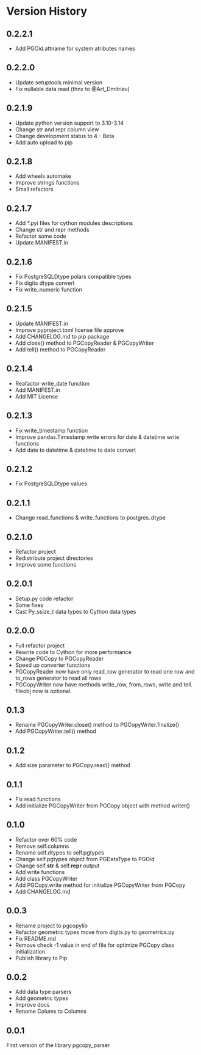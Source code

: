 # Version History

## 0.2.2.1

* Add PGOid.attname for system atributes names

## 0.2.2.0

* Update setuptools minimal version
* Fix nullable data read (thnx to @Art_Dmitriev)

## 0.2.1.9

* Update python version support to 3.10-3.14
* Change str and repr column view
* Change development status to 4 - Beta
* Add auto upload to pip

## 0.2.1.8

* Add wheels automake
* Improve strings functions
* Small refactors

## 0.2.1.7

* Add *.pyi files for cython modules descriptions
* Change str and repr methods
* Refactor some code
* Update MANIFEST.in

## 0.2.1.6

* Fix PostgreSQLDtype polars compatible types
* Fix digits dtype convert
* Fix write_numeric function

## 0.2.1.5

* Update MANIFEST.in
* Improve pyproject.toml license file approve
* Add CHANGELOG.md to pip package
* Add close() method to PGCopyReader & PGCopyWriter
* Add tell() method to PGCopyReader

## 0.2.1.4

* Reafactor write_date function
* Add MANIFEST.in
* Add MIT License

## 0.2.1.3

* Fix write_timestamp function
* Improve pandas.Timestamp write errors for date & datetime write functions
* Add date to datetime & datetime to date convert

## 0.2.1.2

* Fix PostgreSQLDtype values

## 0.2.1.1

* Change read_functions & write_functions to postgres_dtype

## 0.2.1.0

* Refactor project
* Redistribute project directories
* Improve some functions

## 0.2.0.1

* Setup.py code refactor
* Some fixes
* Cast Py_ssize_t data types to Cython data types

## 0.2.0.0

* Full refactor project
* Rewrite code to Cython for more performance
* Change PGCopy to PGCopyReader
* Speed up converter functions
* PGCopyReader now have only read_row generator to read one row and to_rows generator to read all rows
* PGCopyWriter now have methods write_row, from_rows, write and tell. fileobj now is optional.

## 0.1.3

* Rename PGCopyWriter.close() method to PGCopyWriter.finalize()
* Add PGCopyWriter.tell() method

## 0.1.2

* Add size parameter to PGCopy.read() method

## 0.1.1

* Fix read functions
* Add initialize PGCopyWriter from PGCopy object with method writer()

## 0.1.0

* Refactor over 60% code
* Remove self.columns
* Rename self.dtypes to self.pgtypes
* Change self.pgtypes object from PGDataType to PGOid
* Change self.__str__ & self.__repr__ output
* Add write functions
* Add class PGCopyWriter
* Add PGCopy.write method for initialize PGCopyWriter from PGCopy
* Add CHANGELOG.md

## 0.0.3

* Rename project to pgcopylib
* Refactor geometric types move from digits.py to geometrics.py
* Fix README.md
* Remove check -1 value in end of file for optimize PGCopy class initialization
* Publish library to Pip

## 0.0.2

* Add data type parsers
* Add geometric types
* Improve docs
* Rename Colums to Columns

## 0.0.1

First version of the library pgcopy_parser
